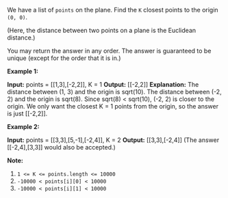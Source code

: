 
We have a list of  `points` on the plane. Find the  `K`  closest points to the origin  `(0, 0)`.

(Here, the distance between two points on a plane is the Euclidean distance.)

You may return the answer in any order. The answer is guaranteed to be unique (except for the order that it is in.)

**Example 1:**

**Input:** points = [[1,3],[-2,2]], K = 1
**Output:** [[-2,2]]
**Explanation:** 
The distance between (1, 3) and the origin is sqrt(10).
The distance between (-2, 2) and the origin is sqrt(8).
Since sqrt(8) < sqrt(10), (-2, 2) is closer to the origin.
We only want the closest K = 1 points from the origin, so the answer is just [[-2,2]].

**Example 2:**

**Input:** points = [[3,3],[5,-1],[-2,4]], K = 2
**Output:** [[3,3],[-2,4]]
(The answer [[-2,4],[3,3]] would also be accepted.)

**Note:**

1.  `1 <= K <= points.length <= 10000`
2.  `-10000 < points[i][0] < 10000`
3.  `-10000 < points[i][1] < 10000`